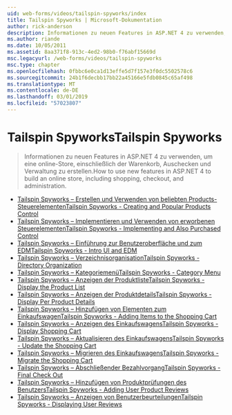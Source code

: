 ```yaml
---
uid: web-forms/videos/tailspin-spyworks/index
title: Tailspin Spyworks | Microsoft-Dokumentation
author: rick-anderson
description: Informationen zu neuen Features in ASP.NET 4 zu verwenden, um eine online-Store, einschließlich der Warenkorb, Auschecken und Verwaltung zu erstellen.
ms.author: riande
ms.date: 10/05/2011
ms.assetid: 8aa371f8-913c-4ed2-98b0-f76abf15669d
msc.legacyurl: /web-forms/videos/tailspin-spyworks
msc.type: chapter
ms.openlocfilehash: 0fbbc6e0ca1d13effe5d7f157e3f0dc5502578c6
ms.sourcegitcommit: 24b1f6decbb17bb22a45166e5fdb0845c65af498
ms.translationtype: MT
ms.contentlocale: de-DE
ms.lasthandoff: 03/01/2019
ms.locfileid: "57023807"
---
```

<a name="tailspin-spyworks"></a><span data-ttu-id="29569-103">Tailspin Spyworks</span><span class="sxs-lookup"><span data-stu-id="29569-103">Tailspin Spyworks</span></span>
====================
> <span data-ttu-id="29569-104">Informationen zu neuen Features in ASP.NET 4 zu verwenden, um eine online-Store, einschließlich der Warenkorb, Auschecken und Verwaltung zu erstellen.</span><span class="sxs-lookup"><span data-stu-id="29569-104">How to use new features in ASP.NET 4 to build an online store, including shopping, checkout, and administration.</span></span>


- [<span data-ttu-id="29569-105">Tailspin Spyworks – Erstellen und Verwenden von beliebten Products-Steuerelementen</span><span class="sxs-lookup"><span data-stu-id="29569-105">Tailspin Spyworks - Creating and Popular Products Control</span></span>](tailspin-spyworks-creating-and-using-the-popular-products-control.md)
- [<span data-ttu-id="29569-106">Tailspin Spyworks – Implementieren und Verwenden von erworbenen Steuerelementen</span><span class="sxs-lookup"><span data-stu-id="29569-106">Tailspin Spyworks - Implementing and Also Purchased Control</span></span>](tailspin-spyworks-implementing-and-using-the-also-purchased-control.md)
- [<span data-ttu-id="29569-107">Tailspin Spyworks – Einführung zur Benutzeroberfläche und zum EDM</span><span class="sxs-lookup"><span data-stu-id="29569-107">Tailspin Spyworks - Intro UI and EDM</span></span>](tailspin-spyworks-intro-ui-and-edm.md)
- [<span data-ttu-id="29569-108">Tailspin Spyworks – Verzeichnisorganisation</span><span class="sxs-lookup"><span data-stu-id="29569-108">Tailspin Spyworks - Directory Organization</span></span>](tailspin-spyworks-directory-organization.md)
- [<span data-ttu-id="29569-109">Tailspin Spyworks – Kategoriemenü</span><span class="sxs-lookup"><span data-stu-id="29569-109">Tailspin Spyworks - Category Menu</span></span>](tailspin-spyworks-category-menu.md)
- [<span data-ttu-id="29569-110">Tailspin Spyworks – Anzeigen der Produktliste</span><span class="sxs-lookup"><span data-stu-id="29569-110">Tailspin Spyworks - Display the Product List</span></span>](tailspin-spyworks-display-the-product-list.md)
- [<span data-ttu-id="29569-111">Tailspin Spyworks – Anzeigen der Produktdetails</span><span class="sxs-lookup"><span data-stu-id="29569-111">Tailspin Spyworks - Display Per Product Details</span></span>](tailspin-spyworks-display-per-product-details.md)
- [<span data-ttu-id="29569-112">Tailspin Spyworks – Hinzufügen von Elementen zum Einkaufswagen</span><span class="sxs-lookup"><span data-stu-id="29569-112">Tailspin Spyworks - Adding Items to the Shopping Cart</span></span>](tailspin-spyworks-adding-items-to-the-shopping-cart.md)
- [<span data-ttu-id="29569-113">Tailspin Spyworks – Anzeigen des Einkaufswagens</span><span class="sxs-lookup"><span data-stu-id="29569-113">Tailspin Spyworks - Display Shopping Cart</span></span>](tailspin-spyworks-display-shopping-cart.md)
- [<span data-ttu-id="29569-114">Tailspin Spyworks – Aktualisieren des Einkaufswagens</span><span class="sxs-lookup"><span data-stu-id="29569-114">Tailspin Spyworks - Update the Shopping Cart</span></span>](tailspin-spyworks-update-the-shopping-cart.md)
- [<span data-ttu-id="29569-115">Tailspin Spyworks – Migrieren des Einkaufswagens</span><span class="sxs-lookup"><span data-stu-id="29569-115">Tailspin Spyworks - Migrate the Shopping Cart</span></span>](tailspin-spyworks-migrate-the-shopping-cart.md)
- [<span data-ttu-id="29569-116">Tailspin Spyworks – Abschließender Bezahlvorgang</span><span class="sxs-lookup"><span data-stu-id="29569-116">Tailspin Spyworks - Final Check Out</span></span>](tailspin-spyworks-final-check-out.md)
- [<span data-ttu-id="29569-117">Tailspin Spyworks – Hinzufügen von Produktprüfungen des Benutzers</span><span class="sxs-lookup"><span data-stu-id="29569-117">Tailspin Spyworks - Adding User Product Reviews</span></span>](tailspin-spyworks-adding-user-product-reviews.md)
- [<span data-ttu-id="29569-118">Tailspin Spyworks – Anzeigen von Benutzerbeurteilungen</span><span class="sxs-lookup"><span data-stu-id="29569-118">Tailspin Spyworks - Displaying User Reviews</span></span>](tailspin-spyworks-displaying-user-reviews.md)
